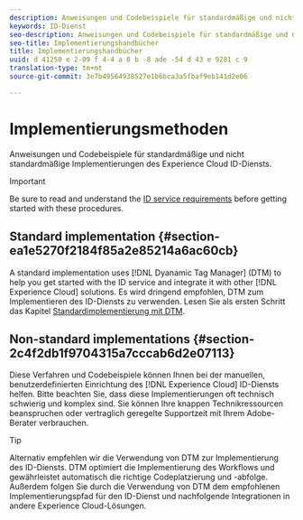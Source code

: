 ```yaml
---
description: Anweisungen und Codebeispiele für standardmäßige und nicht standardmäßige Implementierungen des Experience Cloud ID-Diensts.
keywords: ID-Dienst
seo-description: Anweisungen und Codebeispiele für standardmäßige und nicht standardmäßige Implementierungen des Experience Cloud ID-Diensts.
seo-title: Implementierungshandbücher
title: Implementierungshandbücher
uuid: d 41250 e 2-09 f 4-4 a 8 b -8 ade -54 d 43 e 9281 c 9
translation-type: tm+mt
source-git-commit: 3e7b49564938527e1b6bca3a5fbaf9eb141d2e06

---
```



# Implementierungsmethoden

Anweisungen und Codebeispiele für standardmäßige und nicht standardmäßige Implementierungen des Experience Cloud ID-Diensts.

>[!IMPORTANT]
>
>Be sure to read and understand the [ID service requirements](../reference/requirements.md) before getting started with these procedures.

## Standard implementation {#section-ea1e5270f2184f85a2e85214a6ac60cb}

A standard implementation uses [!DNL Dyanamic Tag Manager] (DTM) to help you get started with the ID service and integrate it with other [!DNL Experience Cloud] solutions. Es wird dringend empfohlen, DTM zum Implementieren des ID-Diensts zu verwenden. Lesen Sie als ersten Schritt das Kapitel [Standardimplementierung mit DTM](../implementation-guides/standard.md#concept-89cd0199a9634fc48644f2d61e3d2445).

## Non-standard implementations {#section-2c4f2db1f9704315a7cccab6d2e07113}

Diese Verfahren und Codebeispiele können Ihnen bei der manuellen, benutzerdefinierten Einrichtung des [!DNL Experience Cloud] ID-Diensts helfen. Bitte beachten Sie, dass diese Implementierungen oft technisch schwierig und komplex sind. Sie können Ihre knappen Technikressourcen beanspruchen oder vertraglich geregelte Supportzeit mit Ihrem Adobe-Berater verbrauchen.

>[!TIP]
>
>Alternativ empfehlen wir die Verwendung von DTM zur Implementierung des ID-Diensts. DTM optimiert die Implementierung des Workflows und gewährleistet automatisch die richtige Codeplatzierung und -abfolge. Außerdem folgen Sie durch die Verwendung von DTM dem empfohlenen Implementierungspfad für den ID-Dienst und nachfolgende Integrationen in andere Experience Cloud-Lösungen.

